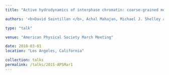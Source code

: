 ```yaml
---
title: "Active hydrodynamics of interphase chromatin: coarse-grained modeling and simulations"

authors: '<b>David Saintillan </b>, Achal Mahajan, Michael J. Shelley and Alexandra Zidovska.'

type: "talk"

venue: "American Physical Society March Meeting"

date: 2018-03-01
location: "Los Angeles, California"

collection: talks
permalink: /talks/2015-APSMar1
---
```

